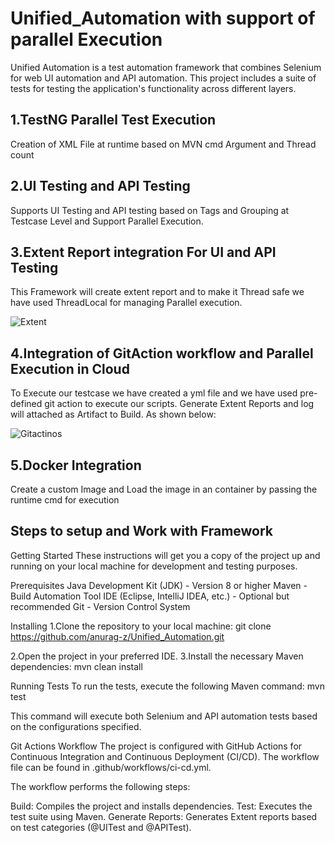 # Unified_Automation with support of parallel Execution

Unified Automation is a test automation framework that combines Selenium for web UI automation and API automation. This project includes a suite of tests for testing the application's functionality across different layers.

## 1.TestNG Parallel Test Execution

Creation of XML File at runtime based on MVN cmd Argument and Thread count

## 2.UI Testing and API Testing

Supports UI Testing and API testing based on Tags and Grouping at Testcase Level and Support Parallel Execution.

## 3.Extent Report integration For UI and API Testing

This Framework will create extent report and to make it Thread safe we have used ThreadLocal for managing Parallel execution.

![Extent](https://github.com/user-attachments/assets/e95dc66d-1207-4db6-adcb-401d53c2401c)

## 4.Integration of GitAction workflow and Parallel Execution in Cloud 

To Execute our testcase we have created a yml file and we have used pre-defined git action to execute our scripts.
Generate Extent Reports and log will attached as Artifact to Build. As shown below:

![Gitactinos](https://github.com/user-attachments/assets/598d5b62-0b28-4fea-8cef-4f58dc2086b4)

## 5.Docker Integration 

Create a custom Image and Load the image in an container by passing the runtime cmd for execution

## Steps to setup and Work with Framework
Getting Started
These instructions will get you a copy of the project up and running on your local machine for development and testing purposes.

Prerequisites
Java Development Kit (JDK) - Version 8 or higher
Maven - Build Automation Tool
IDE (Eclipse, IntelliJ IDEA, etc.) - Optional but recommended
Git - Version Control System

Installing
1.Clone the repository to your local machine:
git clone https://github.com/anurag-z/Unified_Automation.git

2.Open the project in your preferred IDE.
3.Install the necessary Maven dependencies:
mvn clean install

Running Tests
To run the tests, execute the following Maven command:
mvn test

This command will execute both Selenium and API automation tests based on the configurations specified.

Git Actions Workflow
The project is configured with GitHub Actions for Continuous Integration and Continuous Deployment (CI/CD). The workflow file can be found in .github/workflows/ci-cd.yml.

The workflow performs the following steps:

Build: Compiles the project and installs dependencies.
Test: Executes the test suite using Maven.
Generate Reports: Generates Extent reports based on test categories (@UITest and @APITest).
